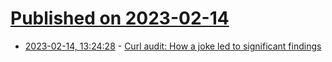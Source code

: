 # [Published on 2023-02-14](index.md)

* [2023-02-14, 13:24:28](https://news.ycombinator.com/item?id=34788890) - [Curl audit: How a joke led to significant findings](https://blog.trailofbits.com/2023/02/14/curl-audit-fuzzing-libcurl-command-line-interface/)
